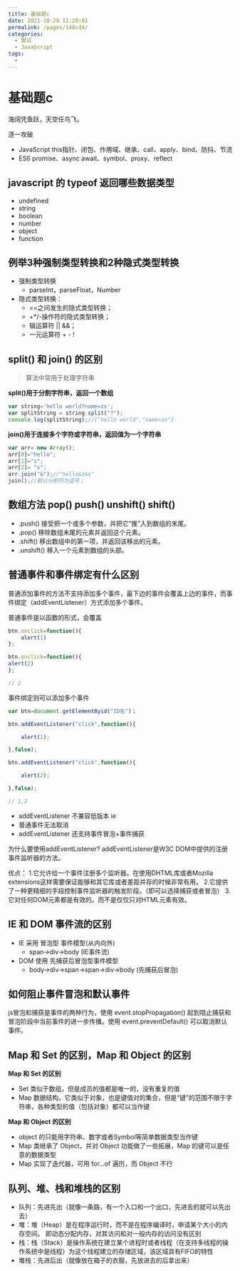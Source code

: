 ```yaml
---
title: 基础题c
date: 2021-10-29 11:29:01
permalink: /pages/148cd4/
categories:
  - 面试
  - JavaScript
tags:
  - 
---
```


# 基础题c

海阔凭鱼跃，天空任鸟飞。

逐一攻破
- JavaScript this指针、闭包、作用域、继承、call、apply、bind、防抖、节流
- ES6 promise、async await、symbol、proxy、reflect
<!-- more -->

## javascript 的 typeof 返回哪些数据类型

- undefined
- string
- boolean
- number
- object
- function

## 例举3种强制类型转换和2种隐式类型转换

- 强制类型转换
  - parseInt，parseFloat，Number
- 隐式类型转换：
  - ==之间发生的隐式类型转换；
  - +*/-操作符的隐式类型转换；
  - 辑运算符 || &&；
  - 一元运算符 + - !

## split() 和 join() 的区别

> 算法中常用于处理字符串

**split()用于分割字符串，返回一个数组**

```js
var string='hello world?name=zs';
var splitString = string.split("?");
console.log(splitString);//["hello world","name=zs"]
```

**join()用于连接多个字符或字符串，返回值为一个字符串**

```js
var arr= new Array();
arr[0]="hello";
arr[1]="z";
arr[2]= "s";
arr.join("&");//"hello&z&s"
join();//默认分割符为逗号；
```

## 数组方法 pop() push() unshift() shift()

- .push() 接受把一个或多个参数，并把它“推”入到数组的末尾。
- .pop() 移除数组末尾的元素并返回这个元素。
- .shift() 移出数组中的第一项，并返回该移出的元素。
- .unshift() 移入一个元素到数组的头部。

## 普通事件和事件绑定有什么区别

普通添加事件的方法不支持添加多个事件，最下边的事件会覆盖上边的事件，而事件绑定（addEventListener）方式添加多个事件。

普通事件是以函数的形式，会覆盖
```js
btn.onclick=function(){
    alert(1)
};

btn.onclick=function(){
alert(2)
};

// 2
```

事件绑定则可以添加多个事件
```js
var btn=document.getElementByid("ID名")；

btn.addEventListener("click",function(){

    alert(1);

},false);

btn.addEventListener("click",function(){

    alert(2);

},false);

// 1,2
```

- addEventListener 不兼容低版本 ie
- 普通事件无法取消
- addEventListener 还支持事件冒泡+事件捕获

为什么要使用addEventListener?
addEventListener是W3C DOM中提供的注册事件监听器的方法。

优点：
1.它允许给一个事件注册多个监听器。在使用DHTML库或者Mozilla extensions这样需要保证能够和其它库或者差距并存的时候非常有用。
2.它提供了一种更精细的手段控制事件监听器的触发阶段。（即可以选择捕获或者冒泡）
3.它对任何DOM元素都是有效的。而不是仅仅只对HTML元素有效。

## IE 和 DOM 事件流的区别

- IE 采用 冒泡型 事件模型(从内向外)
  - span->div->body (IE事件流)
- DOM 使用 先捕获后冒泡型事件模型
  -  body->div->span->span->div->body (先捕获后冒泡)

## 如何阻止事件冒泡和默认事件

js冒泡和捕获是事件的两种行为，使用 event.stopPropagation() 起到阻止捕获和冒泡阶段中当前事件的进一步传播。使用 event.preventDefault() 可以取消默认事件。

## Map 和 Set 的区别，Map 和 Object 的区别

**Map 和 Set 的区别**

- Set 类似于数组，但是成员的值都是唯一的，没有重复的值
- Map 数据结构。它类似于对象，也是键值对的集合，但是“键”的范围不限于字符串，各种类型的值（包括对象）都可以当作键

**Map 和 Object 的区别**

- object 的只能用字符串、数字或者Symbol等简单数据类型当作键
- Map 类继承了 Object，并对 Object 功能做了一些拓展，Map 的键可以是任意的数据类型
- Map 实现了迭代器，可用 for...of 遍历，而 Object 不行

## 队列、堆、栈和堆栈的区别

- 队列：先进先出（就像一条路，有一个入口和一个出口，先进去的就可以先出去）
- 堆：堆（Heap）是在程序运行时，而不是在程序编译时，申请某个大小的内存空间。 即动态分配内存，对其访问和对一般内存的访问没有区别
- 栈：栈（Stack）是操作系统在建立某个进程时或者线程（在支持多线程的操作系统中是线程）为这个线程建立的存储区域，该区域具有FIFO的特性
- 堆栈：先进后出（就像放在箱子的衣服，先放进去的后拿出来）